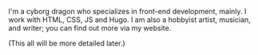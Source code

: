 I'm a cyborg dragon who specializes in front-end development, mainly. I work with HTML, CSS, JS and Hugo.
I am also a hobbyist artist, musician, and writer; you can find out more via my website.

(This all will be more detailed later.)
